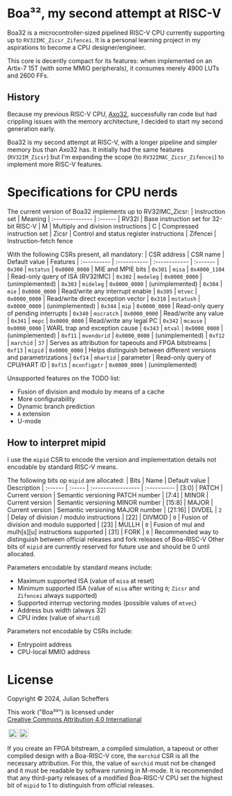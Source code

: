 # Boa³², my second attempt at RISC-V
Boa32 is a microcontroller-sized pipelined RISC-V CPU currently supporting up to `RV32IMC_Zicsr_Zifencei`. It is a personal learning project in my aspirations to become a CPU designer/engineer.

This core is decently compact for its features:
when implemented on an Artix-7 15T (with some MMIO peripherals), it consumes merely 4900 LUTs and 2600 FFs.

## History
Because my previous RISC-V CPU, [Axo32](https://github.com/robotman2412/Axolotl-Risc-V), successfully ran code but had crippling issues with the memory architecture, I decided to start my second generation early.

Boa32 is my second attempt at RISC-V, with a longer pipeline and simpler memory bus than Axo32 has. It initially had the same features (`RV32IM_Zicsr`) but I'm expanding the scope (to `RV32IMAC_Zicsr_Zifencei`) to implement more RISC-V features.



# Specifications for CPU nerds
The current version of Boa32 implements up to RV32IMC_Zicsr:
| Instruction set | Meaning
| :-------------- | :------
| RV32I           | Base instruction set for 32-bit RISC-V
| M               | Multiply and division instructions
| C               | Compressed instruction set
| Zicsr           | Control and status register instructions
| Zifencei        | Instruction-fetch fence

With the following CSRs present, all mandatory:
| CSR address | CSR name     | Default value | Features
| :---------- | :----------- | :------------ | :-------
| `0x300`     | `mstatus`    | `0x0000_0000` | MIE and MPIE bits
| `0x301`     | `misa`       | `0x4000_1104` | Read-only query of ISA (RV32IMC)
| `0x302`     | `medeleg`    | `0x0000_0000` | (unimplemented)
| `0x303`     | `mideleg`    | `0x0000_0000` | (unimplemented)
| `0x304`     | `mie`        | `0x0000_0000` | Read/write any interrupt enable
| `0x305`     | `mtvec`      | `0x0000_0000` | Read/write direct exception vector
| `0x310`     | `mstatush`   | `0x0000_0000` | (unimplemented)
| `0x344`     | `mip`        | `0x0000_0000` | Read-only query of pending interrupts
| `0x340`     | `mscratch`   | `0x0000_0000` | Read/write any value
| `0x341`     | `mepc`       | `0x0000_0000` | Read/write any legal PC
| `0x342`     | `mcause`     | `0x0000_0000` | WARL trap and exception cause
| `0x343`     | `mtval`      | `0x0000_0000` | (unimplemented)
| `0xf11`     | `mvendorid`  | `0x0000_0000` | (unimplemented)
| `0xf12`     | `marchid`    | `37`          | Serves as attribution for tapeouts and FPGA bitstreams
| `0xf13`     | `mipid`      | `0x0000_0000` | Helps distinguish between different versions and parametrizations
| `0xf14`     | `mhartid`    | parameter     | Read-only query of CPU/HART ID
| `0xf15`     | `mconfigptr` | `0x0000_0000` | (unimplemented)

Unsupported features on the TODO list:
- Fusion of division and modulo by means of a cache
- More configurability
- Dynamic branch prediction
- `A` extension
- U-mode

## How to interpret mipid
I use the `mipid` CSR to encode the version and implementation details not encodable by standard RISC-V means.

The following bits op `mipid` are allocated:
| Bits    | Name   | Default value      | Description
| :------ | :----- | :----------------- | :----------
| [3:0]   | PATCH  | Current version    | Semantic versioning PATCH number
| [7:4]   | MINOR  | Current version    | Semantic versioning MINOR number
| [15:8]  | MAJOR  | Current version    | Semantic versioning MAJOR number
| [21:16] | DIVDEL | `2`                | Delay of division / modulo instructions
| [22]    | DIVMOD | `0`                | Fusion of division and modulo supported
| [23]    | MULLH  | `0`                | Fusion of mul and mulh[s][u] instructions supported
| [31]    | FORK   | `0`                | Recommended way to distinguish between official releases and fork releases of Boa-RISC-V
Other bits of `mipid` are currently reserved for future use and should be 0 until allocated.

Parameters encodable by standard means include:
- Maximum supported ISA (value of `misa` at reset)
- Minimum supported ISA (value of `misa` after writing `0`; `Zicsr` and `Zifencei` always supported)
- Supported interrup vectoring modes (possible values of `mtvec`)
- Address bus width (always 32)
- CPU index (value of `mhartid`)

Parameters not encodable by CSRs include:
- Entrypoint address
- CPU-local MMIO address


# License
Copyright © 2024, Julian Scheffers

<p xmlns:cc="http://creativecommons.org/ns#" xmlns:dct="http://purl.org/dc/terms/">This work ("Boa³²") is licensed under <a href="http://creativecommons.org/licenses/by/4.0/" target="_blank" rel="license noopener noreferrer" style="display:inline-block;">Creative Commons Attribution 4.0 International

<img style="height:22px!important;margin-left:3px;vertical-align:text-bottom;" src="https://mirrors.creativecommons.org/presskit/icons/cc.svg?ref=chooser-v1"><img style="height:22px!important;margin-left:3px;vertical-align:text-bottom;" src="https://mirrors.creativecommons.org/presskit/icons/by.svg?ref=chooser-v1"></a></p>

If you create an FPGA bitstream, a compiled simulation, a tapeout or other compiled design with a Boa-RISC-V core, the `marchid` CSR is all the necessary attribution. For this, the value of `marchid` must not be changed and it must be readable by software running in M-mode. It is recommended that any third-party releases of a modified Boa-RISC-V CPU set the highest bit of `mipid` to 1 to distinguish from official releases.
